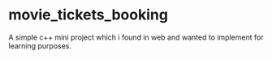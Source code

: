 # movie_tickets_booking
A simple c++ mini project which i found in web and wanted to implement for learning purposes.